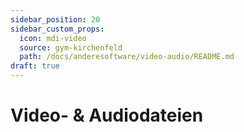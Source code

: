 ```yaml
---
sidebar_position: 20
sidebar_custom_props:
  icon: mdi-video
  source: gym-kirchenfeld
  path: /docs/anderesoftware/video-audio/README.md
draft: true
---
```


# Video- & Audiodateien


<Features/>
